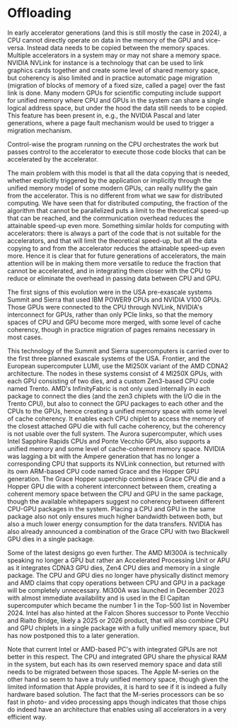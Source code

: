 # Offloading

In early accelerator generations (and this is still mostly the case in 2024), a CPU cannot
directly operate on data in the memory of the GPU and vice-versa. Instead data
needs to be copied between the memory spaces. Multiple accelerators in a system
may or may not share a memory space. NVIDIA NVLink for instance is a technology
that can be used to link graphics cards together and create some level of shared memory space,
but coherency is also limited and in practice automatic page migration (migration of blocks of 
memory of a fixed size, called a page) over the fast link
is done. Many modern GPUs for 
scientific computing include support for unified memory where CPU and GPUs in the
system can share a single logical address space, but under the hood the data still
needs to be copied. This feature has been present in, e.g., the NVIDIA Pascal and later 
generations, where a page fault mechanism would be used to trigger a migration mechanism.

Control-wise the program running on the CPU orchestrates the work but passes
control to the accelerator to execute those code blocks that can be accelerated
by the accelerator.

The main problem with this model is that all the data copying that is needed,
whether explicitly triggered by the application or implicitly through the unified
memory model of some modern GPUs, can really nullify the gain from the accelerator.
This is no different from what we saw for distributed computing. 
We have seen that for distributed computing, the fraction of the algorithm that cannot be parallelized
puts a limit to the theoretical speed-up that can be reached, and the communication overhead 
reduces the attainable speed-up even more.
Something similar holds for computing with accelerators: there is always a part of the code
that is not suitable for the accelerators, and that will limit the theoretical speed-up,
but all the data copying to and from the accelerator reduces the attainable speed-up 
even more.
Hence it is clear that for future generations of
accelerators, the main attention will be in making them more versatile to reduce the
fraction that cannot be accelerated, and in integrating them closer with the CPU to reduce
or eliminate the overhead in passing data between CPU and GPU.

The first signs of this evolution were in the USA pre-exascale systems Summit and
Sierra that used IBM POWER9 CPUs and NVIDIA V100 GPUs. 
Those GPUs were connected to the CPU through NVLink,
NVIDIA's interconnect for GPUs, rather than only PCIe links, so that the memory spaces
of CPU and GPU become more merged, with some level of cache coherency, though in 
practice migration of pages remains necessary in most cases.

This technology of the Summit and Sierra supercomputers is carried over to the first three
planned exascale systems of the USA. Frontier, and the European supercomputer LUMI, use the
MI250X variant of the AMD CDNA2 architecture. The nodes in these systems consist of 
4 MI250X GPUs, with each GPU consisting of two dies, and a custom Zen3-based CPU code named Trento.
AMD's InfinityFabric is not only used internally in each package to connect the dies (and the zen3
chiplets with the I/O die in the Trento CPU), but also to connect the GPU packages to each other
and the CPUs to the GPUs, hence creating a unified memory space with some level of cache coherency.
It enables each CPU chiplet to access the memory of the closest attached GPU die with full cache coherency,
but the coherency is not usable over the full system. 
The Aurora supercomputer, which uses
Intel Sapphire Rapids CPUs and Ponte Vecchio GPUs, also supports a unified memory 
and some level of cache-coherent memory space. 
NVIDIA was lagging a bit with the Ampere generation that has no longer a corresponding
CPU that supports its NVLink connection, but returned with its own ARM-based CPU code named
Grace and the Hopper GPU generation. The Grace Hopper superchip combines a Grace CPU die and
a Hopper GPU die with a coherent interconnect between them, creating a coherent memory space
between the CPU and GPU in the same package, though the available whitepapers suggest no 
coherency between different CPU-GPU packages in the system. Placing a CPU and GPU in the same
package also not only ensures much higher bandwidth between both, but also a much lower energy
consumption for the data transfers. NVIDIA has also already announced a combination of the Grace
CPU with two Blackwell GPU dies in a single package.

Some of the latest designs go even further. The AMD MI300A is technically speaking no longer
a GPU but rather an Accelerated Processing Unit or APU as it integrates CDNA3 GPU dies, Zen4 CPU dies
and memory in a single package. The CPU and GPU dies no longer have physically distinct memory
and AMD claims that copy operations between CPU and GPU in a package will be completely unnecessary.
MI300A was launched in December 2023 with almost immediate availability and is used in the El Capitan
supercomputer which became the number 1 in the Top-500 list in November 2024. 
Intel has also hinted at the Falcon Shores successor to Ponte Vecchio and Rialto Bridge, likely a 2025 or 2026 product, 
that will also combine CPU and GPU chiplets in a single package with a fully unified memory
space, but has now postponed this to a later generation. 

Note that current Intel or AMD-based PC's with integrated GPUs are not better in this respect.
The CPU and integrated GPU share the physical RAM in the system, but each has its own
reserved memory space and data still needs to be migrated between those spaces. 
The Apple M-series on the other hand so seem to have a truly unified memory space,
though given the limited information that Apple provides, it is hard to see if it is indeed
a fully hardware based solution. The fact that the M-series processors can be so fast in photo- and video
processing apps though indicates that those chips do indeed have an architecture that 
enables using all accelerators in a very efficient way.

